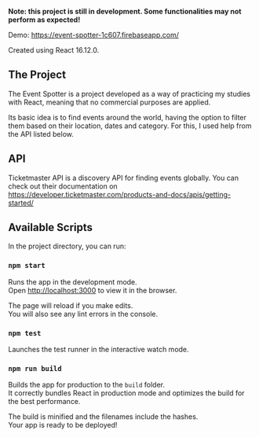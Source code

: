 **Note: this project is still in development. Some functionalities may not perform as expected!**

Demo: https://event-spotter-1c607.firebaseapp.com/

Created using React 16.12.0.

## The Project

The Event Spotter is a project developed as a way of practicing my 
studies with React, meaning that no commercial purposes are applied. <br />

Its basic idea is to find events around the world, having the option to filter
them based on their location, dates and category. For this, I used help
from the API listed below.

## API
Ticketmaster API is a discovery API for finding events globally. You can check out
their documentation on https://developer.ticketmaster.com/products-and-docs/apis/getting-started/ 

## Available Scripts

In the project directory, you can run:

### `npm start`

Runs the app in the development mode.<br />
Open [http://localhost:3000](http://localhost:3000) to view it in the browser.

The page will reload if you make edits.<br />
You will also see any lint errors in the console.

### `npm test`

Launches the test runner in the interactive watch mode.

### `npm run build`

Builds the app for production to the `build` folder.<br />
It correctly bundles React in production mode and optimizes the build for the best performance.

The build is minified and the filenames include the hashes.<br />
Your app is ready to be deployed!
